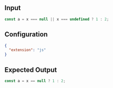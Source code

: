 
## Input
```javascript input
const a = x === null || x === undefined ? 1 : 2;
```

## Configuration
```json configuration
{
  "extension": "js"
}
```

## Expected Output
```javascript expected output
const a = x == null ? 1 : 2;
```
